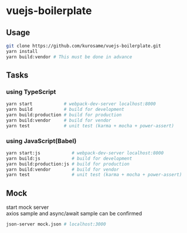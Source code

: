 # vuejs-boilerplate

## Usage

```sh
git clone https://github.com/kurosame/vuejs-boilerplate.git
yarn install
yarn build:vendor # This must be done in advance
```

## Tasks

### using TypeScript

```sh
yarn start            # webpack-dev-server localhost:8000
yarn build            # build for development
yarn build:production # build for production
yarn build:vendor     # build for vendor
yarn test             # unit test (karma + mocha + power-assert)
```

### using JavaScript(Babel)

```sh
yarn start:js            # webpack-dev-server localhost:8000
yarn build:js            # build for development
yarn build:production:js # build for production
yarn build:vendor        # build for vendor
yarn test                # unit test (karma + mocha + power-assert)
```

## Mock

start mock server\
axios sample and async/await sample can be confirmed

```sh
json-server mock.json # localhost:3000
```
